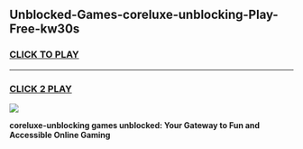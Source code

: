 
## Unblocked-Games-coreluxe-unblocking-Play-Free-kw30s
<h3>
<a href="https://premium76.site?title=coreluxe-unblocking&ref=19M">CLICK TO PLAY</a></h3>
<hr>

<h3>
<a href="https://premium76.site?title=coreluxe-unblocking&ref=19M">CLICK 2 PLAY</a>
  
</h3>

<a href="https://premium76.site?title=coreluxe-unblocking&ref=19M"><img src="https://clearcache.store/games.png"></a>


**coreluxe-unblocking games unblocked: Your Gateway to Fun and Accessible Online Gaming**
